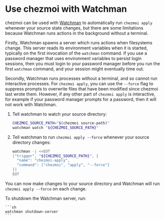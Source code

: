 # Use chezmoi with Watchman

chezmoi can be used with [Watchman](https://facebook.github.io/watchman) to
automatically run `chezmoi apply` whenever your source state changes, but there
are some limitations because Watchman runs actions in the background without a
terminal.

Firstly, Watchman spawns a server which runs actions when filesystems change.
This server reads its environment variables when it is started, typically on the
first invocation of the `watchman` command. If you use a password manager that
uses environment variables to persist login sessions, then you must login to
your password manager before you run the first `watchman` command, and your
session might eventually time out.

Secondly, Watchman runs processes without a terminal, and so cannot run
interactive processes. For `chezmoi apply`, you can use the `--force` flag to
suppress prompts to overwrite files that have been modified since chezmoi last
wrote them. However, if any other part of `chezmoi apply` is interactive, for
example if your password manager prompts for a password, then it will not work
with Watchman.

1. Tell watchman to watch your source directory:

    ```sh
    CHEZMOI_SOURCE_PATH="$(chezmoi source-path)"
    watchman watch "${CHEZMOI_SOURCE_PATH}"
    ```

2. Tell watchman to run `chezmoi apply --force` whenever your source directory
changes:

    ```sh
    watchman -j <<EOT
    ["trigger", "${CHEZMOI_SOURCE_PATH}", {
      "name": "chezmoi-apply",
      "command": ["chezmoi", "apply", "--force"]
    }]
    EOT
    ```

You can now make changes to your source directory and Watchman will run `chezmoi
apply --force` on each change.

To shutdown the Watchman server, run:

    ```sh
    watchman shutdown-server
    ```
